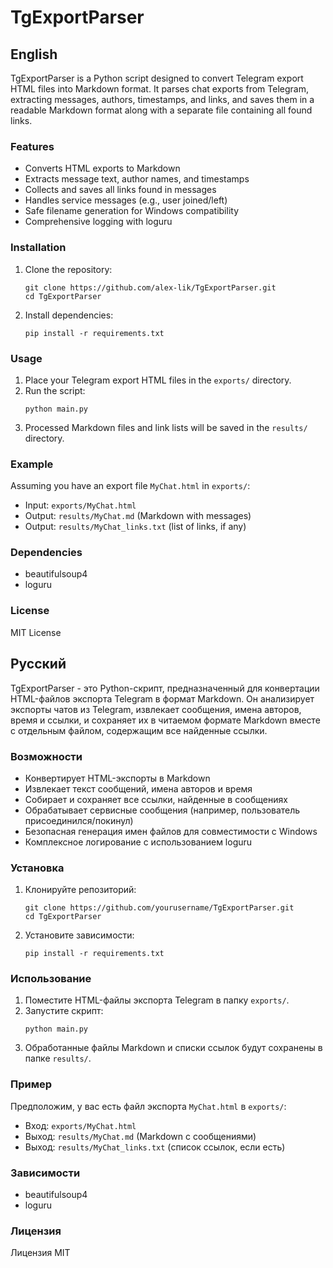 # TgExportParser

## English

TgExportParser is a Python script designed to convert Telegram export HTML files into Markdown format. It parses chat exports from Telegram, extracting messages, authors, timestamps, and links, and saves them in a readable Markdown format along with a separate file containing all found links.

### Features
- Converts HTML exports to Markdown
- Extracts message text, author names, and timestamps
- Collects and saves all links found in messages
- Handles service messages (e.g., user joined/left)
- Safe filename generation for Windows compatibility
- Comprehensive logging with loguru

### Installation
1. Clone the repository:
   ```
   git clone https://github.com/alex-lik/TgExportParser.git
   cd TgExportParser
   ```
2. Install dependencies:
   ```
   pip install -r requirements.txt
   ```

### Usage
1. Place your Telegram export HTML files in the `exports/` directory.
2. Run the script:
   ```
   python main.py
   ```
3. Processed Markdown files and link lists will be saved in the `results/` directory.

### Example
Assuming you have an export file `MyChat.html` in `exports/`:
- Input: `exports/MyChat.html`
- Output: `results/MyChat.md` (Markdown with messages)
- Output: `results/MyChat_links.txt` (list of links, if any)

### Dependencies
- beautifulsoup4
- loguru

### License
MIT License

## Русский

TgExportParser - это Python-скрипт, предназначенный для конвертации HTML-файлов экспорта Telegram в формат Markdown. Он анализирует экспорты чатов из Telegram, извлекает сообщения, имена авторов, время и ссылки, и сохраняет их в читаемом формате Markdown вместе с отдельным файлом, содержащим все найденные ссылки.

### Возможности
- Конвертирует HTML-экспорты в Markdown
- Извлекает текст сообщений, имена авторов и время
- Собирает и сохраняет все ссылки, найденные в сообщениях
- Обрабатывает сервисные сообщения (например, пользователь присоединился/покинул)
- Безопасная генерация имен файлов для совместимости с Windows
- Комплексное логирование с использованием loguru

### Установка
1. Клонируйте репозиторий:
   ```
   git clone https://github.com/yourusername/TgExportParser.git
   cd TgExportParser
   ```
2. Установите зависимости:
   ```
   pip install -r requirements.txt
   ```

### Использование
1. Поместите HTML-файлы экспорта Telegram в папку `exports/`.
2. Запустите скрипт:
   ```
   python main.py
   ```
3. Обработанные файлы Markdown и списки ссылок будут сохранены в папке `results/`.

### Пример
Предположим, у вас есть файл экспорта `MyChat.html` в `exports/`:
- Вход: `exports/MyChat.html`
- Выход: `results/MyChat.md` (Markdown с сообщениями)
- Выход: `results/MyChat_links.txt` (список ссылок, если есть)

### Зависимости
- beautifulsoup4
- loguru

### Лицензия
Лицензия MIT